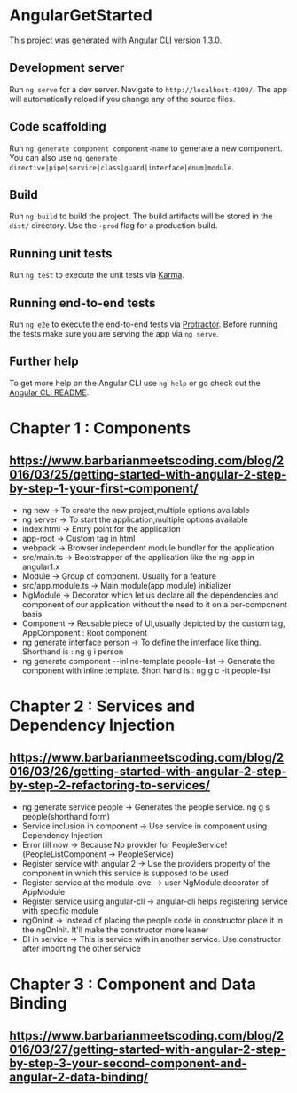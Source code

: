# AngularGetStarted

This project was generated with [Angular CLI](https://github.com/angular/angular-cli) version 1.3.0.

## Development server

Run `ng serve` for a dev server. Navigate to `http://localhost:4200/`. The app will automatically reload if you change any of the source files.

## Code scaffolding

Run `ng generate component component-name` to generate a new component. You can also use `ng generate directive|pipe|service|class|guard|interface|enum|module`.

## Build

Run `ng build` to build the project. The build artifacts will be stored in the `dist/` directory. Use the `-prod` flag for a production build.

## Running unit tests

Run `ng test` to execute the unit tests via [Karma](https://karma-runner.github.io).

## Running end-to-end tests

Run `ng e2e` to execute the end-to-end tests via [Protractor](http://www.protractortest.org/).
Before running the tests make sure you are serving the app via `ng serve`.

## Further help

To get more help on the Angular CLI use `ng help` or go check out the [Angular CLI README](https://github.com/angular/angular-cli/blob/master/README.md).


# Chapter 1 : Components
## https://www.barbarianmeetscoding.com/blog/2016/03/25/getting-started-with-angular-2-step-by-step-1-your-first-component/

* ng new -> To create the new project,multiple options available
* ng server -> To start the application,multiple options available
* index.html -> Entry point for the application
* app-root -> Custom tag in html
* webpack -> Browser independent module bundler for the application
* src/main.ts -> Bootstrapper of the application like the ng-app in angular1.x
* Module -> Group of component. Usually for a feature
* src/app.module.ts -> Main module(app module) initializer
* NgModule -> Decorator which let us declare all the dependencies and component of our application without the need to it on a per-component basis
* Component -> Reusable piece of UI,usually depicted by the custom tag, AppComponent : Root component
* ng generate interface person -> To define the interface like thing. Shorthand is : ng g i person
* ng generate component --inline-template people-list -> Generate the component with inline template. Short hand is : ng g c -it people-list


# Chapter 2 : Services and Dependency Injection
## https://www.barbarianmeetscoding.com/blog/2016/03/26/getting-started-with-angular-2-step-by-step-2-refactoring-to-services/

* ng generate service people -> Generates the people service. ng g s people(shorthand form)
* Service inclusion in component -> Use service in component using Dependency Injection
* Error till now -> Because No provider for PeopleService! (PeopleListComponent -> PeopleService)
* Register service with angular 2 -> Use the providers property of the component in which this service is supposed to be used
* Register service at the module level -> user NgModule decorator of AppModule
* Register service using angular-cli -> angular-cli helps registering service with specific module
* ngOnInit -> Instead of placing the people code in constructor place it in the ngOnInit. It'll make the constructor more leaner
* DI in service -> This is service with in another service. Use constructor after importing the other service

# Chapter 3 : Component and Data Binding
## https://www.barbarianmeetscoding.com/blog/2016/03/27/getting-started-with-angular-2-step-by-step-3-your-second-component-and-angular-2-data-binding/